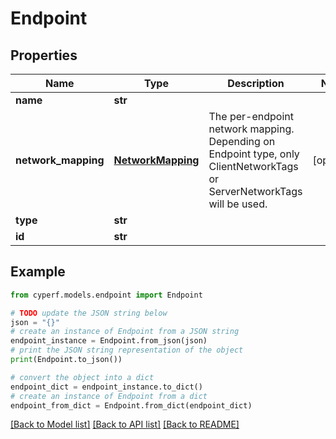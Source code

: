 # Endpoint


## Properties

Name | Type | Description | Notes
------------ | ------------- | ------------- | -------------
**name** | **str** |  | 
**network_mapping** | [**NetworkMapping**](NetworkMapping.md) | The per-endpoint network mapping. Depending on Endpoint type, only ClientNetworkTags or ServerNetworkTags will be used. | [optional] 
**type** | **str** |  | 
**id** | **str** |  | 

## Example

```python
from cyperf.models.endpoint import Endpoint

# TODO update the JSON string below
json = "{}"
# create an instance of Endpoint from a JSON string
endpoint_instance = Endpoint.from_json(json)
# print the JSON string representation of the object
print(Endpoint.to_json())

# convert the object into a dict
endpoint_dict = endpoint_instance.to_dict()
# create an instance of Endpoint from a dict
endpoint_from_dict = Endpoint.from_dict(endpoint_dict)
```
[[Back to Model list]](../README.md#documentation-for-models) [[Back to API list]](../README.md#documentation-for-api-endpoints) [[Back to README]](../README.md)


